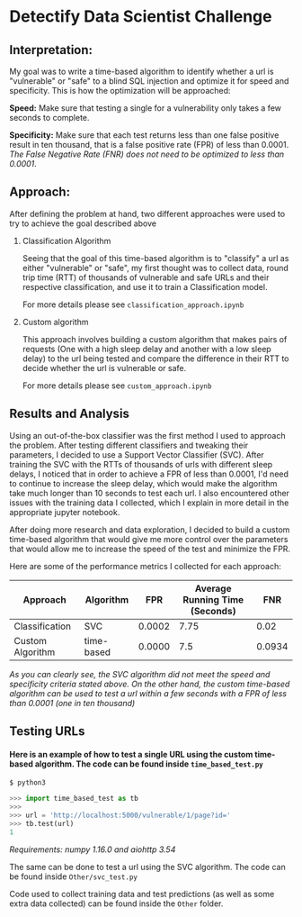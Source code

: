 # Detectify Data Scientist Challenge


## Interpretation: 

My goal was to write a time-based algorithm to identify whether a url is "vulnerable" or "safe" to a blind SQL injection and optimize it for speed and specificity. This is how the optimization will be approached:

**Speed:** Make sure that testing a single for a vulnerability only takes a few seconds to complete.

**Specificity:** Make sure that each test returns less than one false positive result in ten thousand, that is a false positive rate (FPR) of less than 0.0001. *The False Negative Rate (FNR) does not need to be optimized to less than 0.0001*.


## Approach:

After defining the problem at hand, two different approaches were used to try to achieve the goal described above

1. Classification Algorithm

    Seeing that the goal of this time-based algorithm is to "classify" a url as either "vulnerable" or "safe", my first thought was to collect data, round trip time (RTT) of thousands of vulnerable and safe URLs and their respective classification, and use it to train a Classification model.

     For more details please see `classification_approach.ipynb`

2. Custom algorithm

    This approach involves building a custom algorithm that makes pairs of requests (One with a high sleep delay and another with a low sleep delay) to the url being tested and compare the difference in their RTT to decide whether the url is vulnerable or safe. 

     For more details please see `custom_approach.ipynb`

## Results and Analysis

Using an out-of-the-box classifier was the first method I used to approach the problem. After testing different classifiers and tweaking their parameters, I decided to use a Support Vector Classifier (SVC). After training the SVC with the RTTs of thousands of urls with different sleep delays, I noticed that in order to achieve a FPR of less than 0.0001, I'd need to continue to increase the sleep delay, which would make the algorithm take much longer than 10 seconds to test each url. I also encountered other issues with the training data I collected, which I explain in more detail in the appropriate jupyter notebook.

After doing more research and data exploration, I decided to build a custom time-based algorithm that would give me more control over the parameters that would allow me to increase the speed of the test and minimize the FPR.

Here are some of the performance metrics I collected for each approach:

| Approach | Algorithm| FPR | Average Running Time (Seconds) | FNR |
|---|---|---|---|---|
| Classification | SVC | 0.0002 | 7.75 | 0.02 |
| Custom Algorithm | time-based| 0.0000  | 7.5 | 0.0934 |

*As you can clearly see, the SVC algorithm did not meet the speed and specificity criteria stated above. On the other hand, the custom time-based algorithm can be used to test a url within a few seconds with a FPR of less than 0.0001 (one in ten thousand)*

## Testing URLs

#### Here is an example of how to test a single URL using the custom time-based algorithm. The code can be found inside `time_based_test.py`

```shell
$ python3
```

```python
>>> import time_based_test as tb
>>> 
>>> url = 'http://localhost:5000/vulnerable/1/page?id='
>>> tb.test(url)
1
```

*Requirements: numpy 1.16.0 and aiohttp 3.54*



The same can be done to test a url using the SVC algorithm. The code can be found inside `Other/svc_test.py`

Code used to collect training data and test predictions (as well as some extra data collected) can be found inside the `Other` folder.

